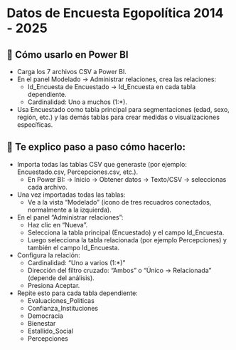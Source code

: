 # Datos de Encuesta Egopolítica 2014 - 2025

## 🧠 Cómo usarlo en Power BI
- Carga los 7 archivos CSV a Power BI.
- En el panel Modelado → Administrar relaciones, crea las relaciones:
    - Id_Encuesta de Encuestado → Id_Encuesta en cada tabla dependiente.
    - Cardinalidad: Uno a muchos (1:*).
- Usa Encuestado como tabla principal para segmentaciones (edad, sexo, región, etc.) y las demás tablas para crear medidas o visualizaciones específicas.

## 🧭 Te explico paso a paso cómo hacerlo:
- Importa todas las tablas CSV que generaste (por ejemplo: Encuestado.csv, Percepciones.csv, etc.).
    - En Power BI: → Inicio → Obtener datos → Texto/CSV → seleccionas cada archivo.
- Una vez importadas todas las tablas:
    - Ve a la vista “Modelado” (ícono de tres recuadros conectados, normalmente a la izquierda).
- En el panel “Administrar relaciones”:
    - Haz clic en “Nueva”.
    - Selecciona la tabla principal (Encuestado) y el campo Id_Encuesta.
    - Luego selecciona la tabla relacionada (por ejemplo Percepciones) y también el campo Id_Encuesta.
- Configura la relación:
    - Cardinalidad: “Uno a varios (1:*)”
    - Dirección del filtro cruzado: “Ambos” o “Único → Relacionada” (depende del análisis).
    - Presiona Aceptar.
- Repite esto para cada tabla dependiente:
    - Evaluaciones_Politicas
    - Confianza_Instituciones
    - Democracia
    - Bienestar
    - Estallido_Social
    - Percepciones
